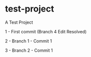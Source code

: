 # test-project
A Test Project

1 - First commit (Branch 4 Edit Resolved)

2 - Branch 1 - Commit 1

3 - Branch 2 - Commit 1
